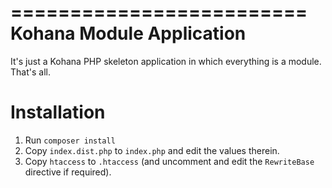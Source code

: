 =========================
Kohana Module Application
=========================

It's just a Kohana PHP skeleton application in which everything is a module.
That's all.

# Installation

1. Run `composer install`
1. Copy `index.dist.php` to `index.php` and edit the values therein.
2. Copy `htaccess` to `.htaccess` (and uncomment and edit the `RewriteBase` directive if required).
